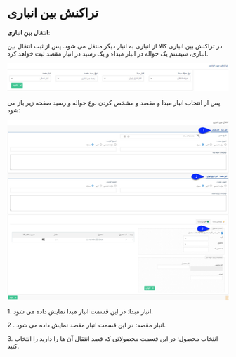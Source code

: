 # تراکنش بین انباری

**انتقال بین انباری:**

در تراکنش بین انباری کالا از انباری به انبار دیگر منتقل می شود. پس از ثبت انتقال بین انباری، سیستم یک حواله در انبار مبداء و یک رسید در انبار مقصد ثبت خواهد کرد.

![](TransferBetweenWarehouses/TransferBetweenWarehouses11.jpg)

پس از انتخاب انبار مبدا و مقصد و مشخص کردن نوع حواله و رسید صفحه زیر باز می شود:

![](TransferBetweenWarehouses/TransferBetweenWarehouses33.jpg)

1\. انبار مبدا: در این قسمت انبار مبدا نمایش داده می شود.

2 . انبار مقصد: در این قسمت انبار مقصد نمایش داده می شود.

3\. انتخاب محصول: در این قسمت محصولاتی که قصد انتقال آن ها را دارید را انتخاب کنید.